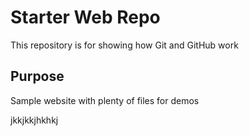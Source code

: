 # Starter Web Repo

This repository is for showing how Git and GitHub work

## Purpose

Sample website with plenty of files for demos

jkkjkkjhkhkj